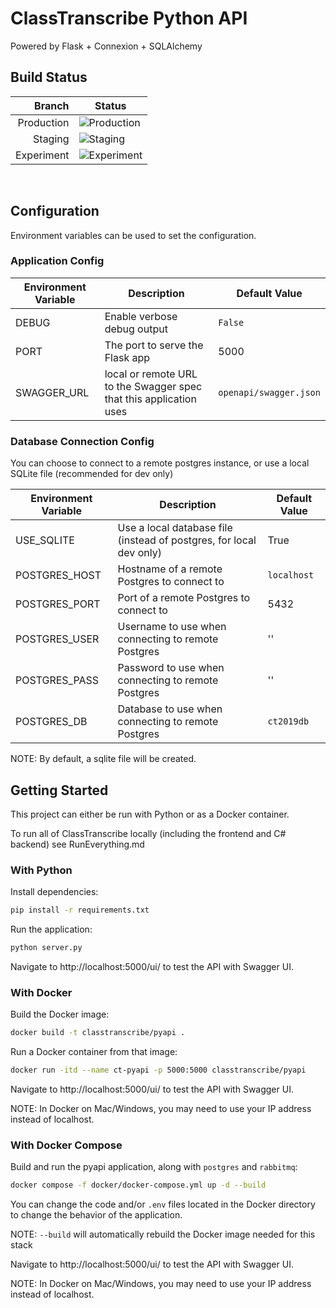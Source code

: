 # ClassTranscribe Python API

Powered by Flask + Connexion + SQLAlchemy

## Build Status

| Branch | Status |
|-------:|--------|
| Production | ![Production](https://github.com/classtranscribe/pyapi/actions/workflows/docker.yml/badge.svg?event=push&branch=main) |
| Staging | ![Staging](https://github.com/classtranscribe/pyapi/actions/workflows/docker.yml/badge.svg?event=push&branch=staging) |
| Experiment | ![Experiment](https://github.com/classtranscribe/pyapi/actions/workflows/docker.yml/badge.svg?event=push&branch=expt) |
​
## Configuration
Environment variables can be used to set the configuration.

### Application Config
| Environment Variable    | Description | Default Value |
| ------ | ----------- | ----- |
| DEBUG | Enable verbose debug output | `False` |
| PORT | The port to serve the Flask app | 5000 |
| SWAGGER_URL | local or remote URL to the Swagger spec that this application uses | `openapi/swagger.json` |

### Database Connection Config
You can choose to connect to a remote postgres instance, or use a local SQLite file (recommended for dev only)

| Environment Variable    | Description | Default Value |
| ------ | ----------- | ----- |
| USE_SQLITE | Use a local database file (instead of postgres, for local dev only) | True |
| POSTGRES_HOST | Hostname of a remote Postgres to connect to | `localhost` |
| POSTGRES_PORT | Port of a remote Postgres to connect to | 5432 |
| POSTGRES_USER | Username to use when connecting to remote Postgres | '' |
| POSTGRES_PASS | Password to use when connecting to remote Postgres | '' |
| POSTGRES_DB | Database to use when connecting to remote Postgres | `ct2019db` |

NOTE: By default, a sqlite file will be created.

## Getting Started
This project can either be run with Python or as a Docker container.

To run all of ClassTranscribe locally (including the frontend and C# backend) see RunEverything.md

### With Python
Install dependencies:
```bash
pip install -r requirements.txt
```

Run the application:
```bash
python server.py
```

Navigate to http://localhost:5000/ui/ to test the API with Swagger UI.

### With Docker
Build the Docker image:
```bash
docker build -t classtranscribe/pyapi .
```

Run a Docker container from that image:
```bash
docker run -itd --name ct-pyapi -p 5000:5000 classtranscribe/pyapi
```

Navigate to http://localhost:5000/ui/ to test the API with Swagger UI.

NOTE: In Docker on Mac/Windows, you may need to use your IP address instead of localhost.

### With Docker Compose
Build and run the pyapi application, along with `postgres` and `rabbitmq`:
```bash
docker compose -f docker/docker-compose.yml up -d --build
```

You can change the code and/or `.env` files located in the Docker directory to change the behavior of the application.

NOTE: `--build` will automatically rebuild the Docker image needed for this stack

Navigate to http://localhost:5000/ui/ to test the API with Swagger UI.

NOTE: In Docker on Mac/Windows, you may need to use your IP address instead of localhost.
